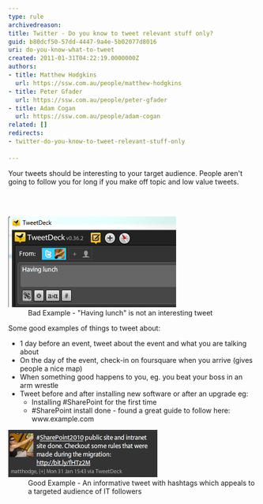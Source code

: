 ```yaml
---
type: rule
archivedreason: 
title: Twitter - Do you know to tweet relevant stuff only?
guid: b80dcf50-57dd-4447-9a4e-5b02077d8016
uri: do-you-know-what-to-tweet
created: 2011-01-31T04:22:19.0000000Z
authors:
- title: Matthew Hodgkins
  url: https://ssw.com.au/people/matthew-hodgkins
- title: Peter Gfader
  url: https://ssw.com.au/people/peter-gfader
- title: Adam Cogan
  url: https://ssw.com.au/people/adam-cogan
related: []
redirects:
- twitter-do-you-know-to-tweet-relevant-stuff-only

---
```




  <div>Your tweets should be interesting to your target audience. People aren't going to follow you for long if you make off topic and low value tweets.<br></div>

<br><excerpt class='endintro'></excerpt><br>
<dl class="badImage"><dt><img src="twitter-boring-tweet.png" alt="" /></dt><dd> Bad Example - "Having lunch" is not an interesting tweet<br> </dd></dl><p>Some good examples of things to tweet about:</p><ul><li>1 day before an event, tweet about the event and what you are talking about </li><li>On the day of the event, check-in on foursquare when you arrive (gives people a nice map) </li><li>When something good happens to you, eg. you beat your boss in an arm wrestle  </li><li>Tweet before and after installing new software or after an upgrade eg:<br> 
               <ul><li>Installing #SharePoint for the first time </li><li>#SharePoint install done - found a great guide to follow here: www.example.com​ </li></ul></li></ul><dl class="goodImage"><dt><img src="twitter-goodtweet.png" alt="" /></dt><dd>Good Example - An informative tweet with hashtags which appeals to a targeted audience of IT followers</dd> 
</dl>


